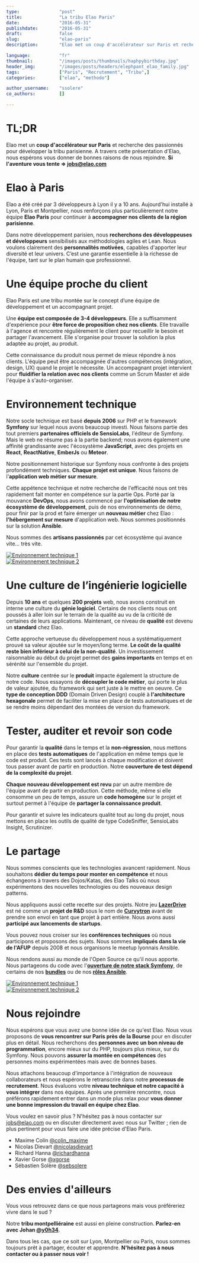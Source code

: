 ```yaml
---
type:               "post"
title:              "La tribu Elao Paris"
date:               "2016-05-31"
publishdate:        "2016-05-31"
draft:              false
slug:               "elao-paris"
description:        "Elao met un coup d'accélérateur sur Paris et recherche des passionnés pour développer la tribu parisienne. A travers cette présentation d'Elao, nous espérons vous donner de bonnes raisons de nous rejoindre."

language:           "fr"
thumbnail:          "/images/posts/thumbnails/haphpybirthday.jpg"
header_img:         "/images/posts/headers/elephpant_elao_family.jpg"
tags:               ["Paris", "Recrutement", "Tribu",]
categories:         ["elao", "methodo"]

author_username:    "ssolere"
co_authors:         []

---
```


# TL;DR 

Elao met un **coup d'accélérateur sur Paris** et recherche des passionnés pour développer la tribu parisienne. A travers cette présentation d'Elao, nous espérons vous donner de bonnes raisons de nous rejoindre. **Si l'aventure vous tente => [jobs@elao.com](mailto:jobs@elao.com)** <!--more-->

# Elao à Paris

Elao a été créé par 3 développeurs à Lyon il y a 10 ans. Aujourd'hui installé à Lyon, Paris et Montpellier, nous renforçons plus particulièrement notre équipe **Elao Paris**  pour continuer à **accompagner nos clients de la région parisienne**.

Dans notre développement parisien, nous **recherchons des développeuses et développeurs** sensibilisés aux méthodologies agiles et Lean. Nous voulons clairement des **personnalités motivées**, capables d'apporter leur diversité et leur univers. C’est une garantie essentielle à la richesse de l'équipe, tant sur le plan humain que professionnel.

# Une équipe proche du client

Elao Paris est une tribu montée sur le concept d’une équipe de développement et un accompagnant projet. 

Une **équipe est composée de 3-4 développeurs**. Elle a suffisamment d'expérience pour **être force de proposition chez nos clients**. Elle travaille à l'agence et rencontre régulièrement le client pour recueillir le besoin et partager l'avancement. Elle s'organise pour trouver la solution la plus adaptée au projet, au produit.

Cette connaissance du produit nous permet de mieux répondre à nos clients. L'équipe peut être accompagnée d'autres compétences (intégration, design, UX) quand le projet le nécessite. Un accompagnant projet intervient pour **fluidifier la relation avec nos clients** comme un Scrum Master et aide l'équipe à s'auto-organiser.

# Environnement technique

Notre socle technique est basé **depuis 2006** sur PHP et le framework **Symfony** sur lequel nous avons beaucoup investi. Nous faisons partie des tout premiers **partenaires officiels de SensioLabs**, l'éditeur de Symfony. Mais le web ne résume pas à la partie backend; nous avons également une affinité grandissante avec l'écosystème **JavaScript**, avec des projets en **React**, **ReactNative**, **EmberJs** ou **Meteor**.

Notre positionnement historique sur Symfony nous confronte à des projets profondément techniques. **Chaque projet est unique**. Nous faisons de l'**application web métier sur mesure**. 

Cette appétence technique et notre recherche de l'efficacité nous ont très rapidement fait monter en compétence sur la partie Ops. Porté par la mouvance **DevOps**, nous avons commencé par **l'optimisation de notre écosystème de développement**, puis de nos environnements de démo, pour finir par la prod et faire émerger un **nouveau métier** chez Elao : **l'hébergement sur mesure** d'application web. Nous sommes positionnés sur la solution **Ansible**.

Nous sommes des **artisans passionnés** par cet écosystème qui avance vite… très vite.

<div class=row>
    <div class="col-lg-6 col-md-6 col-sm-6 col-xs-6">
        <a href="/images/posts/2016/tech-environment-1.jpg">
            <img alt="Environnement technique 1" src="/images/posts/2016/tech-environment-1.jpg" />
        </a>
    </div>
    <div class="col-lg-6 col-md-6 col-sm-6 col-xs-6">
        <a href="/images/posts/2016/tech-environment-2.jpg">
            <img alt="Environnement technique 2" src="/images/posts/2016/tech-environment-2.jpg" />
        </a>
    </div>
</div>

# Une culture de l’ingénierie logicielle

Depuis **10 ans** et quelques **200 projets** web, nous avons construit en interne une culture du **génie logiciel**. Certains de nos clients nous ont poussés à aller loin sur le terrain de la qualité au vu de la criticité de certaines de leurs applications. Maintenant, ce niveau de **qualité** est devenu un **standard** chez Elao.

Cette approche vertueuse du développement nous a systématiquement prouvé sa valeur ajoutée sur le moyen/long terme. **Le coût de la qualité reste bien inférieur à celui de la non-qualité**. Un investissement raisonnable au début du projet permet des **gains importants** en temps et en sérénité sur l'ensemble du projet.

Notre **culture** centrée sur le **produit** impacte également la structure de notre code. Nous essayons de **découpler le code métier**, qui porte le plus de valeur ajoutée, du framework qui sert juste à le mettre en oeuvre. Ce **type de conception DDD** (Domain Driven Design) couplé à **l'architecture hexagonale** permet de faciliter la mise en place de tests automatiques et de se rendre moins dépendant des montées de version du framework.

# Tester, auditer et revoir son code

Pour garantir la **qualité** dans le temps et la **non-régression**, nous mettons en place des **tests automatiques** de l'application en même temps que le code est produit. Ces tests sont lancés à chaque modification et doivent tous passer avant de partir en production. Notre **couverture de test dépend de la complexité du projet**.

**Chaque nouveau développement est revu** par un autre membre de l'équipe avant de partir en production. Cette méthode, même si elle consomme un peu de temps, assure un **code homogène** sur le projet et surtout permet à l'équipe de **partager la connaissance produit**.

Pour garantir et suivre les indicateurs qualité tout au long du projet, nous mettons en place les outils de qualité de type CodeSniffer, SensioLabs Insight, Scrutinizer.

# Le partage

Nous sommes conscients que les technologies avancent rapidement. Nous souhaitons **dédier du temps pour monter en compétence** et nous échangeons à travers des Dojos/Katas, des Elao Talks où nous expérimentons des nouvelles technologies ou des nouveaux design patterns.

Nous appliquons aussi cette recette sur des projets. Notre jeu **[LazerDrive](http://www.lazerdrive.io/)** est né comme un **projet de R&D** sous le nom de **[Curvytron](http://www.curvytron.com)** avant de prendre son envol en tant que projet à part entière. Nous avons aussi **participé aux lancements de startups**.

Vous pouvez nous croiser sur les **conférences techniques** où nous participons et proposons des sujets. Nous sommes **impliqués dans la vie de l'AFUP** depuis 2008 et nous organisons le meetup lyonnais Ansible. 

Nous rendons aussi au monde de l'Open Source ce qu'il nous apporte. Nous partageons du code avec l'**[ouverture de notre stack Symfony](https://github.com/Elao/symfony-standard)**, de certains de nos **[bundles](https://github.com/Elao?query=bundle)** ou de nos **[rôles Ansible](https://github.com/Manala)**.

<div class=row>
    <div class="col-lg-6 col-md-6 col-sm-6 col-xs-6">
        <a href="/images/posts/2016/xgorse-talk.jpg">
            <img alt="Environnement technique 1" src="/images/posts/2016/xgorse-talk.jpg" />
        </a>
    </div>
    <div class="col-lg-6 col-md-6 col-sm-6 col-xs-6">
        <a href="/images/posts/2016/lazerdrive-blend.jpg">
            <img alt="Environnement technique 2" src="/images/posts/2016/lazerdrive-blend.jpg" />
        </a>
    </div>
</div>

# Nous rejoindre

Nous espérons que vous avez une bonne idée de ce qu'est Elao. Nous vous proposons de **vous rencontrer sur Paris près de la Bourse** pour en discuter plus en détail. Nous recherchons des **personnes avec un bon niveau de programmation**, encore mieux sur du PHP, toujours plus mieux, sur du Symfony. Nous pouvons **assurer la montée en compétences** des personnes moins expérimentées mais avec de bonnes bases.

Nous attachons beaucoup d'importance à l'intégration de nouveaux collaborateurs et nous espérons le retranscrire dans notre **processus de recrutement**. Nous évaluons votre **niveau technique et notre capacité à vous intégrer** dans nos équipes. Après une première rencontre, nous préférons rapidement entrer dans un mode plus relax pour **vous donner une bonne impression du travail en équipe chez Elao**.

Vous voulez en savoir plus ? N'hésitez pas à nous contacter sur [jobs@elao.com](mailto:jobs@elao.com) ou en discuter directement avec nous sur Twitter ; rien de plus pertinent pour vous faire une idée précise d'Elao Paris.

* Maxime Colin [@colin_maxime](https://twitter.com/colin_maxime)
* Nicolas Dievart [@nicolasdievart](https://twitter.com/nicolasdievart)
* Richard Hanna [@richardhanna](https://twitter.com/richardhanna)
* Xavier Gorse [@xgorse](https://twitter.com/xgorse)
* Sébastien Solère [@sebsolere](https://twitter.com/sebsolere)

# Des envies d'ailleurs

Vous vous retrouvez dans ce que nous partageons mais vous préféreriez vivre dans le sud ?

Notre **tribu montpelliéraine** est aussi en pleine construction. **Parlez-en avec Johan [@y0h34](https://twitter.com/y0h34)**.

Dans tous les cas, que ce soit sur Lyon, Montpellier ou Paris, nous sommes toujours prêt à partager, écouter et apprendre. **N'hésitez pas à nous contacter ou à passer nous voir !**
